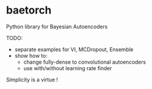 # baetorch
Python library for Bayesian Autoencoders

TODO:
- separate examples for VI, MCDropout, Ensemble
- show how to:
  - change fully-dense to convolutional autoencoders
  - use with/without learning rate finder 

Simplicity is a virtue ! 
